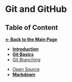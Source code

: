# Git and GitHub

## Table of Content

[**&larr; Back to the Main Page**](./../README.md)

- [**Introduction**](./intro.md)
- [**Git Basics**](./git-basics.md)
- [Git Branching](./git-branching.md)

<div></div>

- [Open Source](./open-source.md)
- [**Markdown**](./markdown.md)
<!-- - [README Files]() -->

<div></div>

<br>
